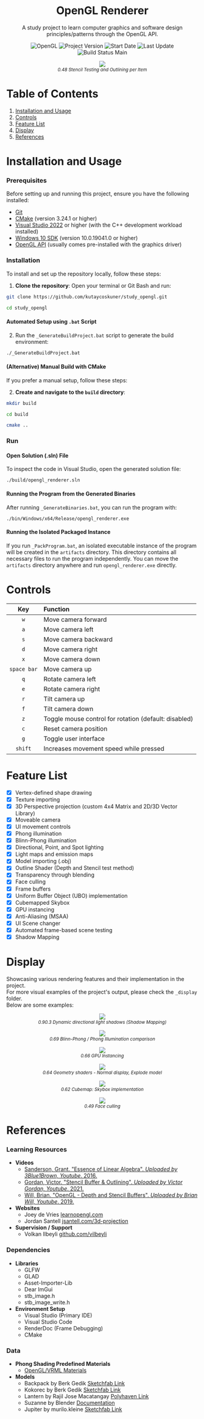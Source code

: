 <h1 align="center">
    OpenGL Renderer
</h1>

<p align="center">
    A study project to learn computer graphics and software design principles/patterns through the OpenGL API.
</p>

<p align="center">
    <img alt="OpenGL" src="https://img.shields.io/badge/OpenGL-3.3-blue?logo=opengl&logoColor=white" />
    <img alt="Project Version" src="https://img.shields.io/badge/Project_Version-0.90.4-blue" />
    <img alt="Start Date" src="https://img.shields.io/badge/project_start-19_Aug_2022-blue" />
    <img alt="Last Update" src="https://img.shields.io/github/last-commit/kutaycoskuner/study_opengl" />
    <img alt="Build Status Main" src="https://img.shields.io/github/actions/workflow/status/kutaycoskuner/study_opengl/cmake-platform-windows.yml?branch=main&label=Build Status" />
    
</p>

<p align="center">
    <img src="_display/0.48_stencil-test-outline-per-item_2023-08-03.gif" />
    <br>
    <sub><i> 0.48 Stencil Testing and Outlining per Item</i></sub>
</p>

# Table of Contents
1. [Installation and Usage](#installation-and-usage)
2. [Controls](#controls)
3. [Feature List](#feature-list)
4. [Display](#display)
5. [References](#references)


# Installation and Usage

### Prerequisites
Before setting up and running this project, ensure you have the following installed:

- [Git](https://git-scm.com/downloads)
- [CMake](https://cmake.org/download/) (version 3.24.1 or higher)
- [Visual Studio 2022](https://visualstudio.microsoft.com/vs/) or higher (with the C++ development workload installed)
- [Windows 10 SDK](https://developer.microsoft.com/en-us/windows/downloads/windows-10-sdk/) (version 10.0.19041.0 or higher)
- [OpenGL API](https://www.opengl.org/) (usually comes pre-installed with the graphics driver)

### Installation
To install and set up the repository locally, follow these steps:

1. **Clone the repository**:
Open your terminal or Git Bash and run:
```bash
git clone https://github.com/kutaycoskuner/study_opengl.git
```
```bash
cd study_opengl
```

#### Automated Setup using `.bat` Script
2. Run the `_GenerateBuildProject.bat` script to generate the build environment:
```bash
./_GenerateBuildProject.bat
```

#### (Alternative) Manual Build with CMake
If you prefer a manual setup, follow these steps:

2. **Create and navigate to the `build` directory**:
```bash
mkdir build
```
```bash
cd build
```
```bash
cmake ..
```

### Run
#### Open Solution (.sln) File
To inspect the code in Visual Studio, open the generated solution file:
```
./build/opengl_renderer.sln
```

#### Running the Program from the Generated Binaries
After running `_GenerateBinaries.bat`, you can run the program with:
```
./bin/Windows/x64/Release/opengl_renderer.exe
```

#### Running the Isolated Packaged Instance
If you run `_PackProgram.bat`, an isolated executable instance of the program will be created in the `artifacts` directory. This directory contains all necessary files to run the program independently. You can move the `artifacts` directory anywhere and run `opengl_renderer.exe` directly.

# Controls
| Key          | Function |
| :------:     | :---------- | 
| `w`          | Move camera forward |
| `a`          | Move camera left |
| `s`          | Move camera backward |
| `d`          | Move camera right |
| `x`          | Move camera down |
| `space bar`  | Move camera up |
| `q`          | Rotate camera left |
| `e`          | Rotate camera right |
| `r`          | Tilt camera up |
| `f`          | Tilt camera down |
| `z`          | Toggle mouse control for rotation (default: disabled) |
| `c`          | Reset camera position |
| `g`          | Toggle user interface |
| `shift`      | Increases movement speed while pressed |

# Feature List
- [x] Vertex-defined shape drawing
- [x] Texture importing
- [x] 3D Perspective projection (custom 4x4 Matrix and 2D/3D Vector Library)
- [x] Moveable camera
- [x] UI movement controls 
- [x] Phong illumination
- [x] Blinn-Phong illumination
- [x] Directional, Point, and Spot lighting
- [x] Light maps and emission maps
- [x] Model importing (.obj)
- [x] Outline Shader (Depth and Stencil test method)
- [x] Transparency through blending
- [x] Face culling
- [x] Frame buffers
- [x] Uniform Buffer Object (UBO) implementation
- [x] Cubemapped Skybox 
- [x] GPU instancing
- [x] Anti-Aliasing (MSAA)
- [x] UI Scene changer
- [x] Automated frame-based scene testing
- [x] Shadow Mapping

# Display
Showcasing various rendering features and their implementation in the project.   
For more visual examples of the project's output, please check the `_display` folder.   
Below are some examples:

<p align="center">
    <img src="_display/0.90.3_dynamic-directional-light_20241107.gif" />
    <br>
    <sub><i>0.90.3 Dynamic directional light shadows (Shadow Mapping)</i></sub>
</p>

<p align="center">
    <img src="_display/0.69_phong-shading-problem.png" />
    <br>
    <sub><i>0.69 Blinn-Phong / Phong Illumination comparison</i></sub>
</p>

<p align="center">
    <img src="_display/0.66_instancing_2024-04-01.gif" />
    <br>
    <sub><i>0.66 GPU Instancing</i></sub>
</p>

<p align="center">
    <img src="_display/0.64_geometry-shaders_2024-03-18.gif" />
    <br>
    <sub><i>0.64 Geometry shaders - Normal display, Explode model</i></sub>
</p>

<p align="center">
    <img src="_display/0.62_skybox_2024-02-18.gif" />
    <br>
    <sub><i>0.62 Cubemap: Skybox implementation</i></sub>
</p>

<p align="center">
    <img src="_display/0.49_face-culling_2023-09-14.gif" />
    <br>
    <sub><i>0.49 Face culling</i></sub>
</p>


# References
### Learning Resources
- **Videos**
  - [Sanderson, Grant. "Essence of Linear Algebra". _Uploaded by 3Blue1Brown, Youtube_. 2016.](https://www.youtube.com/watch?v=fNk_zzaMoSs&list=PLZHQObOWTQDPD3MizzM2xVFitgF8hE_ab)
  - [Gordan, Victor. "Stencil Buffer & Outlining". _Uploaded by Victor Gordan, Youtube_. 2021.](https://www.youtube.com/watch?v=ngF9LWWxhd0)
  - [Will, Brian. "OpenGL - Depth and Stencil Buffers". _Uploaded by Brian Will, Youtube_. 2019.](https://youtu.be/wVcWOghETFw)
- **Websites**
  - Joey de Vries [learnopengl.com](https://learnopengl.com)
  - Jordan Santell [jsantell.com/3d-projection](https://jsantell.com/3d-projection/)
- **Supervision / Support**
  - Volkan Ilbeyli [github.com/vilbeyli](https://github.com/vilbeyli)

### Dependencies
- **Libraries**
  - GLFW
  - GLAD
  - Asset-Importer-Lib
  - Dear ImGui
  - stb_image.h
  - stb_image_write.h
- **Environment Setup**
  - Visual Studio (Primary IDE)
  - Visual Studio Code
  - RenderDoc (Frame Debugging)
  - CMake

### Data
- **Phong Shading Predefined Materials**
  - [OpenGL/VRML Materials](http://devernay.free.fr/cours/opengl/materials.html)
- **Models**
  - Backpack by Berk Gedik [Sketchfab Link](https://sketchfab.com/3d-models/survival-guitar-backpack-799f8c4511f84fab8c3f12887f7e6b36)
  - Kokorec by Berk Gedik [Sketchfab Link](https://sketchfab.com/models/141db37d07fc4ccba84ab5f38a8181b5/embed?autostart=1&internal=1&tracking=0&ui_ar=0&ui_infos=0&ui_snapshots=1&ui_stop=0&ui_theatre=1&ui_watermark=0)
  - Lantern by Rajil Jose Macatangay [Polyhaven Link](https://polyhaven.com/a/Lantern_01)
  - Suzanne by Blender [Documentation](https://docs.blender.org/manual/en/latest/modeling/meshes/primitives.html)
  - Jupiter by murilo.kleine [Sketchfab Link](https://sketchfab.com/3d-models/jupiter-free-downloadable-model-61671f29ca0a4fa39dc9653290282418)
